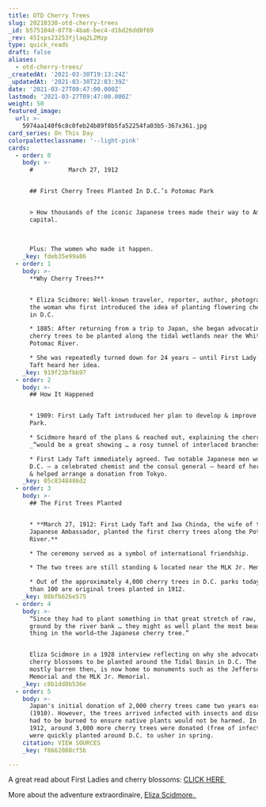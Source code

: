 ```yaml
---
title: OTD Cherry Trees
slug: 20210330-otd-cherry-trees
_id: b575104d-0778-4ba6-bec4-d1bd26dd0f69
_rev: 45Isps23253Yjlaq2L2Mzp
type: quick_reads
draft: false
aliases:
  - otd-cherry-trees/
_createdAt: '2021-03-30T19:13:24Z'
_updatedAt: '2021-03-30T22:03:39Z'
date: '2021-03-27T09:47:00.000Z'
lastmod: '2021-03-27T09:47:00.000Z'
weight: 50
featured_image:
  url: >-
    5974aa140f6c8c0feb24b89f8b5fa52254fa03b5-367x361.jpg
card_series: On This Day
colorpaletteclassname: '--light-pink'
cards:
  - order: 0
    body: >-
      #          March 27, 1912


      ## First Cherry Trees Planted In D.C.’s Potomac Park


      > How thousands of the iconic Japanese trees made their way to America’s
      capital.  
        
        
        
      Plus: The women who made it happen.
    _key: fdeb35e99a86
  - order: 1
    body: >-
      **Why Cherry Trees?**


      * Eliza Scidmore: Well-known traveler, reporter, author, photographer, &
      the woman who first introduced the idea of planting flowering cherry trees
      in D.C.

      * 1885: After returning from a trip to Japan, she began advocating for
      cherry trees to be planted along the tidal wetlands near the White House &
      Potomac River.

      * She was repeatedly turned down for 24 years – until First Lady Helen
      Taft heard her idea.
    _key: 919f23bfbb97
  - order: 2
    body: >-
      ## How It Happened


      * 1909: First Lady Taft introduced her plan to develop & improve Potomac
      Park.

      * Scidmore heard of the plans & reached out, explaining the cherry trees
      _“would be a great showing … a rosy tunnel of interlaced branches.”_

      * First Lady Taft immediately agreed. Two notable Japanese men working in
      D.C. – a celebrated chemist and the consul general – heard of her proposal
      & helped arrange a donation from Tokyo.
    _key: 05c8348486d2
  - order: 3
    body: >-
      ## The First Trees Planted


      * **March 27, 1912: First Lady Taft and Iwa Chinda, the wife of the
      Japanese Ambassador, planted the first cherry trees along the Potomac
      River.**

      * The ceremony served as a symbol of international friendship.

      * The two trees are still standing & located near the MLK Jr. Memorial.

      * Out of the approximately 4,000 cherry trees in D.C. parks today, fewer
      than 100 are original trees planted in 1912.
    _key: 08bfb626e575
  - order: 4
    body: >-
      “Since they had to plant something in that great stretch of raw, reclaimed
      ground by the river bank … they might as well plant the most beautiful
      thing in the world—the Japanese cherry tree.”


      Eliza Scidmore in a 1928 interview reflecting on why she advocated for
      cherry blossoms to be planted around the Tidal Basin in D.C. The land,
      mostly barren then, is now home to monuments such as the Jefferson
      Memorial and the MLK Jr. Memorial.
    _key: c8b1dd8b536e
  - order: 5
    body: >-
      Japan's initial donation of 2,000 cherry trees came two years earlier
      (1910). However, the trees arrived infected with insects and diseases and
      had to be burned to ensure native plants would not be harmed. In March
      1912, around 3,000 more cherry trees were donated (free of infections) and
      were quickly planted around D.C. to usher in spring.
    citation: VIEW SOURCES
    _key: f8662088cf5b

---
```

A great read about First Ladies and cherry blossoms: [CLICK HERE ](https://www.nps.gov/articles/cherry-trees-a-first-lady-legacy.htm)

More about the adventure extraordinaire, [Eliza Scidmore. ](https://vault.sierraclub.org/john_muir_exhibit/people/eliza-ruhamah-scidmore.aspx)
